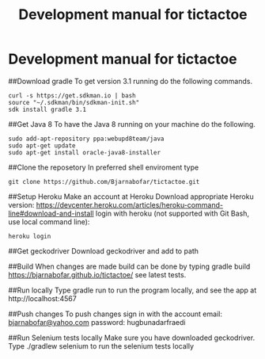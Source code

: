 ﻿---
layout: des
title: "Development manual for tictactoe"
---
# Development manual for tictactoe

##Download gradle
To get version 3.1 running do the following commands.
~~~~~~~~
curl -s https://get.sdkman.io | bash
source "~/.sdkman/bin/sdkman-init.sh"
sdk install gradle 3.1
~~~~~~~~

##Get Java 8
To have the Java 8 running on your machine do the following.
~~~~~~~~
sudo add-apt-repository ppa:webupd8team/java
sudo apt-get update
sudo apt-get install oracle-java8-installer
~~~~~~~~

##Clone the reposetory
In preferred shell enviroment type
~~~~~~~~
git clone https://github.com/Bjarnabofar/tictactoe.git
~~~~~~~~

##Setup Heroku
Make an account at Heroku
Download appropriate Heroku version:
https://devcenter.heroku.com/articles/heroku-command-line#download-and-install
login with heroku (not supported with Git Bash, use local command line):
~~~~~~~~
heroku login
~~~~~~~~

##Get geckodriver
Download geckodriver and add to path

##Build
When changes are made build can be done by typing gradle build
https://bjarnabofar.github.io/tictactoe/  see latest tests.

##Run locally
Type gradle run to run the program locally, and see the app at http://localhost:4567

##Push changes
To push changes sign in with the account
email: bjarnabofar@yahoo.com
password: hugbunadarfraedi

##Run Selenium tests locally
Make sure you have downloaded geckodriver.
Type ./gradlew selenium to run the selenium tests locally